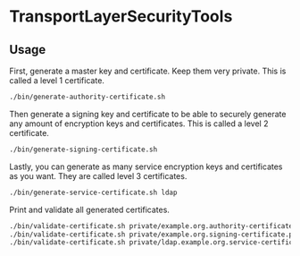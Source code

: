 # TransportLayerSecurityTools

## Usage

First, generate a master key and certificate. Keep them very private. This is called a level 1 certificate. 

```sh
./bin/generate-authority-certificate.sh
```

Then generate a signing key and certificate to be able to securely generate any amount of encryption keys and certificates. This is called a level 2 certificate.

```sh
./bin/generate-signing-certificate.sh
```

Lastly, you can generate as many service encryption keys and certificates as you want. They are called level 3 certificates.

```sh
./bin/generate-service-certificate.sh ldap
```

Print and validate all generated certificates.

```sh
./bin/validate-certificate.sh private/example.org.authority-certificate.pem
./bin/validate-certificate.sh private/example.org.signing-certificate.pem
./bin/validate-certificate.sh private/ldap.example.org.service-certificate.pem
```
